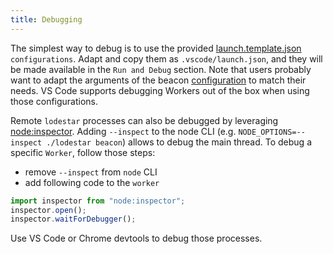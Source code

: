 ```yaml
---
title: Debugging
---
```


The simplest way to debug is to use the provided [launch.template.json](https://github.com/ChainSafe/lodestar/blob/unstable/.vscode/launch.template.json) `configurations`. Adapt and copy them as `.vscode/launch.json`, and they will be made available in the `Run and Debug` section. Note that users probably want to adapt the arguments of the beacon [configuration](https://github.com/ChainSafe/lodestar/blob/unstable/.vscode/launch.json#L11) to match their needs.
VS Code supports debugging Workers out of the box when using those configurations.

Remote `lodestar` processes can also be debugged by leveraging [node:inspector](https://nodejs.org/api/inspector.html). Adding `--inspect` to the node CLI (e.g. `NODE_OPTIONS=--inspect ./lodestar beacon`) allows to debug the main thread. To debug a specific `Worker`, follow those steps:

- remove `--inspect` from `node` CLI
- add following code to the `worker`

```js
import inspector from "node:inspector";
inspector.open();
inspector.waitForDebugger();
```

Use VS Code or Chrome devtools to debug those processes.